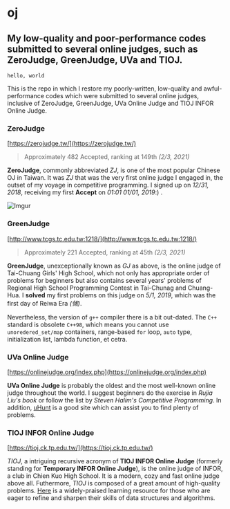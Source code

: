 # oj
## My low-quality and poor-performance codes submitted to several online judges, such as ZeroJudge, GreenJudge, UVa and TIOJ.

`hello, world`

This is the repo in which I restore my poorly-written, low-quality and awful-performance codes which were submitted to several online judges, inclusive of ZeroJudge, GreenJudge, UVa Online Judge and TIOJ INFOR Online Judge.

### ZeroJudge

[https://zerojudge.tw/](https://zerojudge.tw/)

> Approximately 482 Accepted, ranking at 149th _(2/3, 2021)_

**ZeroJudge**, commonly abbreviated _ZJ_, is one of the most popular Chinese OJ in Taiwan. It was _ZJ_ that was the very first online judge I engaged in, the outset of my voyage in competitive programming. I signed up on _12/31, 2018_, receiving my first **Accept** on _01:01 01/01, 2019_:) .

![Imgur](https://i.imgur.com/Typvs0O.png)

### GreenJudge

[http://www.tcgs.tc.edu.tw:1218/](http://www.tcgs.tc.edu.tw:1218/)

> Approximately 221 Accepted, ranking at 45th _(2/3, 2021)_

**GreenJudge**, unexceptionally known as _GJ_ as above, is the online judge of Tai-Chuang Girls' High School, which not only has appropriate order of problems for beginners but also contains several years' problems of Regional High School Programming Contest in Tai-Chunag and Chuang-Hua. I **solved** my first problems on this judge on _5/1, 2019_, which was the first day of Reiwa Era _(㋿)_.

Nevertheless, the version of `g++` compiler there is a bit out-dated. The `C++` standard is obsolete `C++98`, which means you cannot use `unoredered_set/map` containers, range-based `for` loop, `auto` type, initialization list, lambda function, et cetra.

### UVa Online Judge

[https://onlinejudge.org/index.php](https://onlinejudge.org/index.php)

**UVa Online Judge** is probably the oldest and the most well-known online judge throughout the world. I suggest beginners do the exercise in _Rujia Liu's book_ or follow the list by _Steven Halim's Competitive Programming_. In addition, [uHunt](https://uhunt.onlinejudge.org/) is a good site which can assist you to find plenty of problems.

### TIOJ INFOR Online Judge

[https://tioj.ck.tp.edu.tw/](https://tioj.ck.tp.edu.tw/)

_TIOJ_, a intriguing recursive acronym of **TIOJ INFOR Online Judge** (formerly standing for **Temporary INFOR Online Judge**), is the online judge of INFOR, a club in Chien Kuo High School. It is a modern, cozy and fast online judge above all. Futhermore, _TIOJ_ is composed of a great amount of high-quality problems. [Here](https://tioj.ck.tp.edu.tw/articles/5) is a widely-praised learning resource for those who are eager to refine and sharpen their skills of data structures and algorithms.